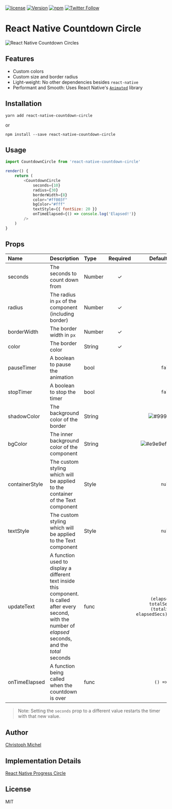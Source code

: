 [![license](https://img.shields.io/github/license/mashape/apistatus.svg)]()
[![Version](https://img.shields.io/npm/v/react-native-countdown-circle.svg)](https://www.npmjs.com/package/react-native-countdown-circle)
[![npm](https://img.shields.io/npm/dt/react-native-countdown-circle.svg)](https://www.npmjs.com/package/react-native-countdown-circle)
[![Twitter Follow](https://img.shields.io/twitter/follow/cmichelio.svg?style=social&label=Follow)](https://twitter.com/cmichelio)

# React Native Countdown Circle

![React Native Countdown Circles](/README/featured.gif?raw=true "React Native Countdown Circles")

## Features

* Custom colors
* Custom size and border radius
* Light-weight: No other dependencies besides `react-native`
* Performant and Smooth: Uses React Native's [`Animated`](https://facebook.github.io/react-native/docs/animations.html) library

## Installation

`yarn add react-native-countdown-circle`

or

`npm install --save react-native-countdown-circle`

## Usage

```javascript
import CountdownCircle from 'react-native-countdown-circle'

render() {
    return (
        <CountdownCircle
            seconds={10}
            radius={30}
            borderWidth={8}
            color="#ff003f"
            bgColor="#fff"
            textStyle={{ fontSize: 20 }}
            onTimeElapsed={() => console.log('Elapsed!')}
        />
    )
}
```

## Props
| Name | Description | Type | Required | Default Value |
| :--- | :----- | :--- | :---: | :---: |
| seconds | The seconds to count down from | Number | ✓ |  |
| radius | The radius in `px` of the component (including border) | Number | ✓ |  |
| borderWidth | The border width in `px` | Number | ✓ |  |
| color | The border color | String | ✓ |  |
| pauseTimer | A boolean to pause the animation | bool |  | ` false` |
| stopTimer | A boolean to stop the timer | bool |  | ` false` |
| shadowColor | The background color of the border | String |  | ![#999](https://placehold.it/15/999/000000?text=+) `'#999'` |
| bgColor | The inner background color of the component  | String |  | ![#e9e9ef](https://placehold.it/15/e9e9ef/000000?text=+) `'#e9e9ef'` |
| containerStyle | The custom styling which will be applied to the container of the Text component | Style |  | `null` |
| textStyle | The custom styling which will be applied to the Text component | Style |  | `null` |
| updateText | A function used to display a different text inside this component. Is called after every second, with the number of _elapsed_ seconds, and the _total_ seconds | func | | ` (elapsedSecs, totalSecs) => (totalSecs - elapsedSecs).toString()` |
| onTimeElapsed | A function being called when the countdown is over | func |  | ` () => null` |


> Note: Setting the `seconds` prop to a different value restarts the timer with that new value.

## Author

[Christoph Michel](http://cmichel.io)

## Implementation Details

[React Native Progress Circle](http://cmichel.io/react-native-progress-circle)

## License

MIT
